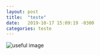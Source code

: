 ```yaml
---
layout: post
title:  "teste"
date:   2019-10-17 15:09:19 -0300
categories: teste
---
```


![useful image]({{jp-guimaraes.github.io}}/assets/var.png)